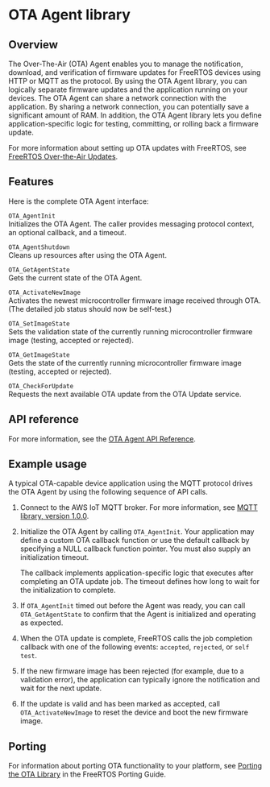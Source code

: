 # OTA Agent library<a name="ota-agent-library"></a>

## Overview<a name="freertos-ota-overview"></a>

The Over\-The\-Air \(OTA\) Agent enables you to manage the notification, download, and verification of firmware updates for FreeRTOS devices using HTTP or MQTT as the protocol\. By using the OTA Agent library, you can logically separate firmware updates and the application running on your devices\. The OTA Agent can share a network connection with the application\. By sharing a network connection, you can potentially save a significant amount of RAM\. In addition, the OTA Agent library lets you define application\-specific logic for testing, committing, or rolling back a firmware update\.

For more information about setting up OTA updates with FreeRTOS, see [FreeRTOS Over\-the\-Air Updates](freertos-ota-dev.md)\.

## Features<a name="freertos-ota-features"></a>

Here is the complete OTA Agent interface:

`OTA_AgentInit`  
Initializes the OTA Agent\. The caller provides messaging protocol context, an optional callback, and a timeout\.

`OTA_AgentShutdown`  
Cleans up resources after using the OTA Agent\.

`OTA_GetAgentState`  
Gets the current state of the OTA Agent\.

`OTA_ActivateNewImage`  
Activates the newest microcontroller firmware image received through OTA\. \(The detailed job status should now be self\-test\.\)

`OTA_SetImageState`  
Sets the validation state of the currently running microcontroller firmware image \(testing, accepted or rejected\)\.

`OTA_GetImageState`  
Gets the state of the currently running microcontroller firmware image \(testing, accepted or rejected\)\.

`OTA_CheckForUpdate`  
Requests the next available OTA update from the OTA Update service\.

## API reference<a name="freertos-ota-api"></a>

For more information, see the [OTA Agent API Reference](https://docs.aws.amazon.com/freertos/latest/lib-ref/html1/aws__ota__agent_8h.html)\.

## Example usage<a name="freertos-ota-example"></a>

A typical OTA\-capable device application using the MQTT protocol drives the OTA Agent by using the following sequence of API calls\.

1. Connect to the AWS IoT MQTT broker\. For more information, see [MQTT library, version 1\.0\.0](freertos-lib-cloud-mqtt.md)\.

1. Initialize the OTA Agent by calling `OTA_AgentInit`\. Your application may define a custom OTA callback function or use the default callback by specifying a NULL callback function pointer\. You must also supply an initialization timeout\.

   The callback implements application\-specific logic that executes after completing an OTA update job\. The timeout defines how long to wait for the initialization to complete\.

1. If `OTA_AgentInit` timed out before the Agent was ready, you can call `OTA_GetAgentState` to confirm that the Agent is initialized and operating as expected\.

1. When the OTA update is complete, FreeRTOS calls the job completion callback with one of the following events: `accepted`, `rejected`, or `self test`\.

1. If the new firmware image has been rejected \(for example, due to a validation error\), the application can typically ignore the notification and wait for the next update\.

1. If the update is valid and has been marked as accepted, call `OTA_ActivateNewImage` to reset the device and boot the new firmware image\.

## Porting<a name="freertos-ota-porting"></a>

For information about porting OTA functionality to your platform, see [Porting the OTA Library](https://docs.aws.amazon.com/freertos/latest/portingguide/afr-porting-ota.html) in the FreeRTOS Porting Guide\.